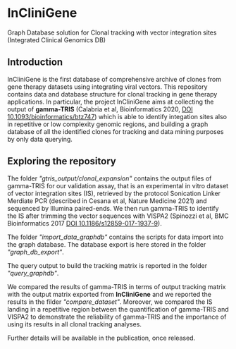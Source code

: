 # InCliniGene
Graph Database solution for Clonal tracking with vector integration sites (Integrated Clinical Genomics DB)

## Introduction

InCliniGene is the first database of comprehensive archive of clones from gene therapy datasets using integrating viral vectors.
This repository contains data and database structure for clonal tracking in gene therapy applications. In particular, the project InCliniGene aims at collecting the output of **gamma-TRIS** (Calabria et al, Bioinformatics 2020, [DOI 10.1093/bioinformatics/btz747](https://doi.org/10.1093/bioinformatics/btz747)) which is able to identify integation sites also in repetitive or low complexity genomic regions, and building a graph database of all the identified clones for tracking and data mining purposes by only data querying.

## Exploring the repository

The folder *"gtris_output/clonal_expansion"* contains the output files of gamma-TRIS for our validation assay, that is an experimental in vitro dataset of vector integration sites (IS), retrieved by the protocol Sonication Linker Merdiate PCR (described in Cesana et al, Nature Medicine 2021) and sequenced by Illumina paired-ends. We then run gamma-TRIS to identify the IS after trimming the vector sequences with VISPA2 (Spinozzi et al, BMC Bioinformatics 2017 [DOI 10.1186/s12859-017-1937-9](https://doi.org/10.1186/s12859-017-1937-9)).

The folder *"import_data_graphdb"* contains the scripts for data import into the graph database. The database export is here stored in the folder *"graph_db_export"*.

The query output to build the tracking matrix is reported in the folder *"query_graphdb"*.

We compared the results of gamma-TRIS in terms of output tracking matrix with the output matrix exported from **InCliniGene** and we reported the results in the filder *"compare_dataset"*. Moreover, we compared the IS landing in a repetitive region between the quantification of gamma-TRIS and VISPA2 to demonstrate the reliability of gamma-TRIS and the importance of using its results in all clonal tracking analyses.

Further details will be available in the publication, once released.
